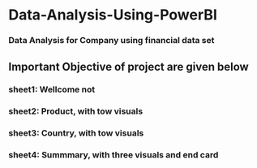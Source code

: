 # Data-Analysis-Using-PowerBI
### Data Analysis for Company using financial data set 
## Important Objective of project are given below
### sheet1: Wellcome not
### sheet2: Product, with tow visuals
### sheet3: Country, with tow visuals
### sheet4: Summmary, with three visuals and end card 
